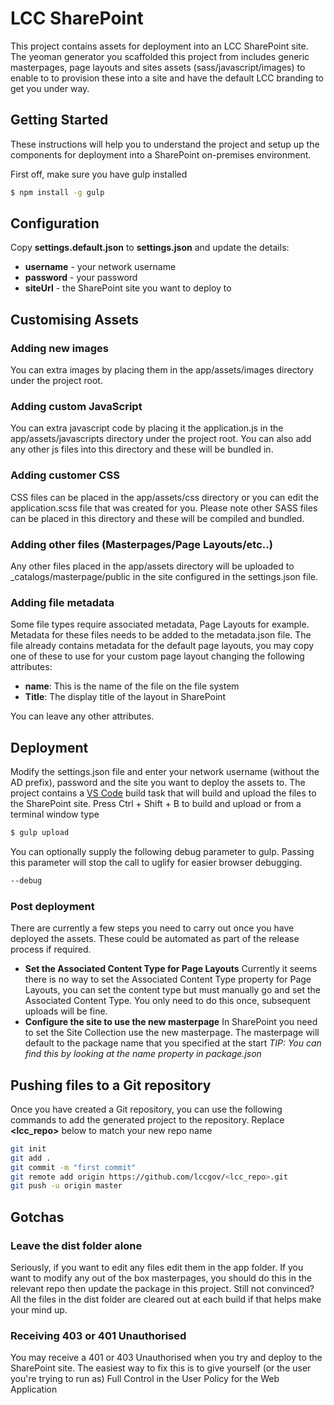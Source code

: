 # LCC SharePoint
This project contains assets for deployment into an LCC SharePoint site. The yeoman generator you scaffolded this project from includes generic masterpages, page layouts and sites assets (sass/javascript/images) to enable to to provision these into a site and have the default LCC branding to get you under way.

## Getting Started
These instructions will help you to understand the project and setup up the components for deployment into a SharePoint on-premises environment.

First off, make sure you have gulp installed

```sh
$ npm install -g gulp
```

## Configuration

Copy **settings.default.json** to **settings.json** and update the details:

- **username** - your network username
- **password** - your password
- **siteUrl** - the SharePoint site you want to deploy to


## Customising Assets
### Adding new images
You can extra images by placing them in the app/assets/images directory under the project root.

### Adding custom JavaScript
You can extra javascript code by placing it the application.js in the app/assets/javascripts directory under the project root.
You can also add any other js files into this directory and these will be bundled in.

### Adding customer CSS
CSS files can be placed in the app/assets/css directory or you can edit the application.scss file that was created for you.
Please note other SASS files can be placed in this directory and these will be compiled and bundled.

### Adding other files (Masterpages/Page Layouts/etc..)
Any other files placed in the app/assets directory will be uploaded to _catalogs/masterpage/public in the site configured in the settings.json file.

### Adding file metadata
Some file types require associated metadata, Page Layouts for example. 
Metadata for these files needs to be added to the metadata.json file. The file already contains metadata for the default page layouts, you may copy one of these to use for your custom page layout changing the following attributes:

- **name**: This is the name of the file on the file system
- **Title**: The display title of the layout in SharePoint

You can leave any other attributes.

## Deployment
Modify the settings.json file and enter your network username (without the AD prefix), password and the site you want to deploy the assets to. 
The project contains a [VS Code](https://code.visualstudio.com) build task that will build and upload the files to the SharePoint site.
Press Ctrl + Shift + B to build and upload or from a terminal window type 
```sh
$ gulp upload
```

You can optionally supply the following debug parameter to gulp. Passing this parameter will stop the call to uglify for easier browser debugging.
```sh
--debug
```

### Post deployment
There are currently a few steps you need to carry out once you have deployed the assets. These could be automated as part of the release process if required.
- **Set the Associated Content Type for Page Layouts**
Currently it seems there is no way to set the Associated Content Type property for Page Layouts, you can set the content type but must manually go and set the     Associated Content Type. You only need to do this once, subsequent uploads will be fine.
- **Configure the site to use the new masterpage**
In SharePoint you need to set the Site Collection use the new masterpage. The masterpage will default to the package name that you specified at the start
*TIP: You can find this by looking at the name property in package.json*

## Pushing files to a Git repository
Once you have created a Git repository, you can use the following commands to add the generated project to the repository. Replace **<lcc_repo>** below to match your new repo name

```sh
git init
git add .
git commit -m "first commit"
git remote add origin https://github.com/lccgov/<lcc_repo>.git
git push -u origin master
```
## Gotchas

### Leave the dist folder alone
Seriously, if you want to edit any files edit them in the app folder. If you want to modify any out of the box masterpages, you should do this in the relevant repo then update the package in this project.
Still not convinced? All the files in the dist folder are cleared out at each build if that helps make your mind up.

### Receiving 403 or 401 Unauthorised
You may receive  a 401 or 403 Unauthorised when you try and deploy to the SharePoint site. The easiest way to fix this is to give yourself (or the user you're trying to run as) Full Control in the User Policy for the Web Application
